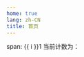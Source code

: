 ```yaml
---
home: true
lang: zh-CN
title: 首页
---
```


<span v-for="i in 3"> span: {{ i }}1 </span>
<RedDiv ref="reDiv" class="red-div">
当前计数为：
</RedDiv>

<script setup>
import { h, ref ,onMounted} from 'vue'
// import 'web-loading-test'
import loading from 'web-loading-test/src/loading'
const RedDiv = (_, ctx) => h(
  'div',
  {
    class: 'red-div',
  },
  ctx.slots.default()
)
const msg = 'Markdown 中的 Vue'
const count = ref(0)
const reDiv = ref()
onMounted(()=>{
  loading(reDiv.value,{model:'Clock'})
    // console.log(reDiv.value.loading({model:'Clock'}))
})
</script>

<style>
.red-div {
  height:300px;
}
</style>

